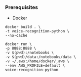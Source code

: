 ### Prerequisites

* Docker

```
docker build . \
-t voice-recognition-python \
--no-cache
```

```
docker run \
-p 8888:8888 \
-v $(pwd):/notebooks \
-v $(pwd)/data:/notebooks/data \
-v ~/.aws:/home/docker/.aws \
--env AWS_PROFILE=default \
voice-recognition-python
```